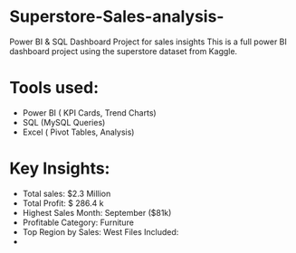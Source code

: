 # Superstore-Sales-analysis-
Power BI &amp; SQL Dashboard Project for sales insights 
This is a full power BI dashboard project using the superstore dataset from Kaggle.
# Tools used:
- Power BI ( KPI Cards, Trend Charts)
- SQL (MySQL Queries)
- Excel ( Pivot Tables, Analysis)
# Key Insights:
- Total sales: $2.3 Million
- Total Profit: $ 286.4 k
- Highest Sales Month: September ($81k)
- Profitable Category: Furniture
- Top Region by Sales: West
Files Included:
- 
